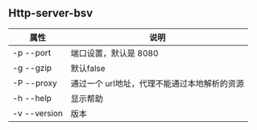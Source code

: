 ## Http-server-bsv

属性|说明
---|---
-p --port  |  端口设置，默认是 8080
-g --gzip   |  默认false
-P --proxy  | 通过一个 url地址，代理不能通过本地解析的资源
-h --help   | 显示帮助
-v --version| 版本